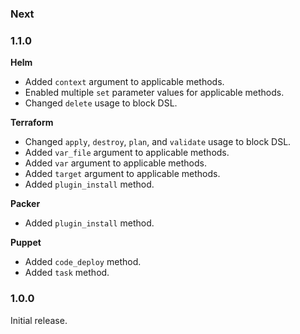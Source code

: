 ### Next

### 1.1.0
**Helm**
- Added `context` argument to applicable methods.
- Enabled multiple `set` parameter values for applicable methods.
- Changed `delete` usage to block DSL.

**Terraform**
- Changed `apply`, `destroy`, `plan`, and `validate` usage to block DSL.
- Added `var_file` argument to applicable methods.
- Added `var` argument to applicable methods.
- Added `target` argument to applicable methods.
- Added `plugin_install` method.

**Packer**
- Added `plugin_install` method.

**Puppet**
- Added `code_deploy` method.
- Added `task` method.

### 1.0.0
Initial release.
